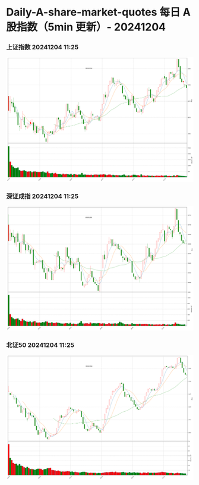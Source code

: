 
# Daily-A-share-market-quotes 每日 A 股指数（5min 更新）- 20241204

### 上证指数 20241204 11:25
![](./fig/2024/12/20241204-sh000001.png)

### 深证成指 20241204 11:25
![](./fig/2024/12/20241204-sz399001.png)

### 北证50 20241204 11:25
![](./fig/2024/12/20241204-bj899050.png)
